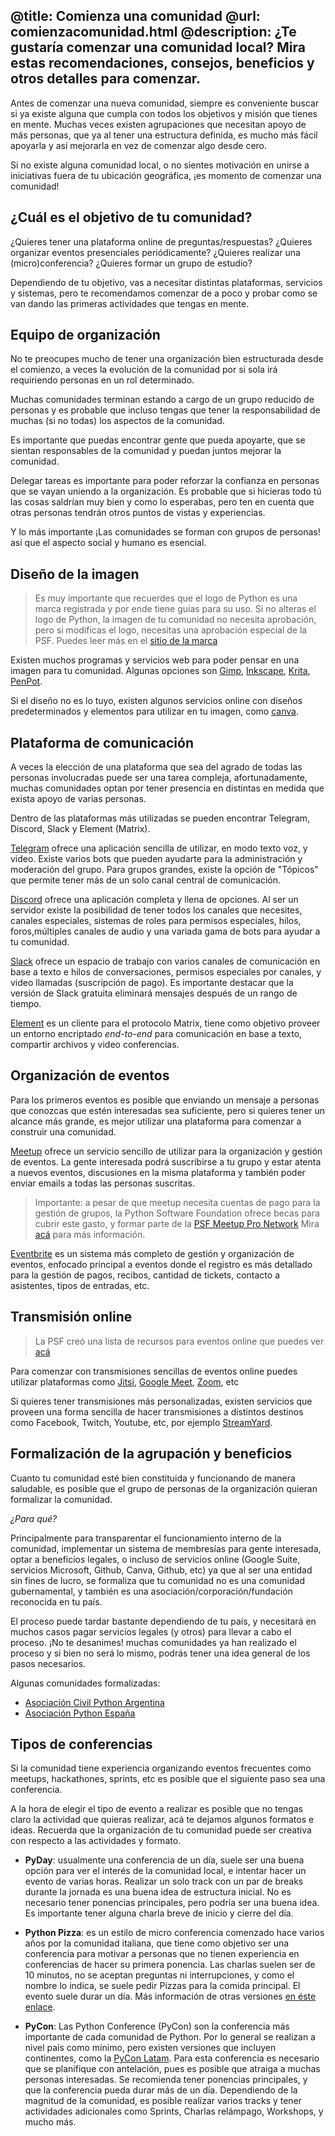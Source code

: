@title: Comienza una comunidad
@url: comienzacomunidad.html
@description: ¿Te gustaría comenzar una comunidad local? Mira estas recomendaciones, consejos, beneficios y otros detalles para comenzar.
-----
Antes de comenzar una nueva comunidad, siempre es conveniente buscar si ya
existe alguna que cumpla con todos los objetivos y misión que tienes en mente.
Muchas veces existen agrupaciones que necesitan apoyo de más personas, que ya
al tener una estructura definida, es mucho más fácil apoyarla y así mejorarla
en vez de comenzar algo desde cero.

Si no existe alguna comunidad local, o no sientes motivación en unirse
a iniciativas fuera de tu ubicación geográfica, ¡es momento de comenzar
una comunidad!

## ¿Cuál es el objetivo de tu comunidad?

¿Quieres tener una plataforma online de preguntas/respuestas? ¿Quieres
organizar eventos presenciales periódicamente? ¿Quieres realizar una
(micro)conferencia? ¿Quieres formar un grupo de estudio?

Dependiendo de tu objetivo, vas a necesitar distintas plataformas,
servicios y sistemas, pero te recomendamos comenzar de a poco
y probar como se van dando las primeras actividades que tengas en mente.

## Equipo de organización

No te preocupes mucho de tener una organización bien estructurada desde el
comienzo, a veces la evolución de la comunidad por si sola irá requiriendo
personas en un rol determinado.

Muchas comunidades terminan estando a cargo de un grupo reducido de personas
y es probable que incluso tengas que tener la responsabilidad de muchas (si no
todas) los aspectos de la comunidad.

Es importante que puedas encontrar gente que pueda apoyarte, que se sientan
responsables de la comunidad y puedan juntos mejorar la comunidad.

Delegar tareas es importante para poder reforzar la confianza en personas que
se vayan uniendo a la organización. Es probable que si hicieras todo tú
las cosas saldrían muy bien y como lo esperabas, pero ten en cuenta que otras
personas tendrán otros puntos de vistas y experiencias.

Y lo más importante ¡Las comunidades se forman con grupos de personas!
así que el aspecto social y humano es esencial.

## Diseño de la imagen

> Es muy importante que recuerdes que el logo de Python es una marca registrada
> y por ende tiene guías para su uso. Si no alteras el logo de Python, la imagen
> de tu comunidad no necesita aprobación, pero si modificas el logo, necesitas
> una aprobación especial de la PSF. Puedes leer más en el
> [sitio de la marca](https://www.python.org/psf/trademarks/)

Existen muchos programas y servicios web para poder pensar en una imagen para
tu comunidad. Algunas opciones son [Gimp](https://www.gimp.org/),
[Inkscape](https://inkscape.org/), [Krita](https://krita.org/),
[PenPot](https://penpot.app/).

Si el diseño no es lo tuyo, existen algunos servicios online con diseños
predeterminados y elementos para utilizar en tu imagen, como
[canva](https://canva.com).

## Plataforma de comunicación

A veces la elección de una plataforma que sea del agrado de todas las personas
involucradas puede ser una tarea compleja, afortunadamente, muchas comunidades
optan por tener presencia en distintas en medida que exista apoyo de varias
personas.

Dentro de las plataformas más utilizadas se pueden encontrar Telegram, Discord,
Slack y Element (Matrix).

[Telegram](https://telegram.org) ofrece una aplicación sencilla de utilizar, en
modo texto voz, y video. Existe varios bots que pueden ayudarte para la
administración y moderación del grupo.  Para grupos grandes, existe la opción
de "Tópicos" que permite tener más de un solo canal central de comunicación.

[Discord](https://discord.com) ofrece una aplicación completa y llena de
opciones. Al ser un servidor existe la posibilidad de tener todos los canales
que necesites, canales especiales, sistemas de roles para permisos especiales,
hilos, foros,múltiples canales de audio y una variada gama de bots para ayudar
a tu comunidad.

[Slack](https://slack.com) ofrece un espacio de trabajo con varios canales de
comunicación en base a texto e hilos de conversaciones, permisos especiales por
canales, y video llamadas (suscripción de pago).  Es importante destacar que la
versión de Slack gratuita eliminará mensajes después de un rango de tiempo.

[Element](https://element.io/) es un cliente para el protocolo Matrix, tiene
como objetivo proveer un entorno encriptado *end-to-end* para comunicación
en base a texto, compartir archivos y video conferencias.

## Organización de eventos

Para los primeros eventos es posible que enviando un mensaje a personas que
conozcas que estén interesadas sea suficiente, pero si quieres tener un alcance
más grande, es mejor utilizar una plataforma para comenzar a construir una
comunidad.

[Meetup](https://meetup.com) ofrece un servicio sencillo de utilizar para
la organización y gestión de eventos. La gente interesada podrá suscribirse
a tu grupo y estar atenta a nuevos eventos, discusiones en la misma plataforma
y también poder enviar emails a todas las personas suscritas.

> Importante: a pesar de que meetup necesita cuentas de pago para la gestión
> de grupos, la Python Software Foundation ofrece becas para cubrir este
> gasto, y formar parte de la [PSF Meetup Pro
Network](https://www.meetup.com/pro/python-software-foundation-meetups/)
> Mira [acá](https://www.python.org/psf/grants/) para más información.

[Eventbrite](https://eventbrite.com) es un sistema más completo de gestión
y organización de eventos, enfocado principal a eventos donde el registro
es más detallado para la gestión de pagos, recibos, cantidad de tickets,
contacto a asistentes, tipos de entradas, etc.

## Transmisión online

> La PSF creó una lista de recursos para eventos online que puedes ver
> [acá](https://www.python.org/psf/grants/free-resources/)

Para comenzar con transmisiones sencillas de eventos online puedes utilizar
plataformas como [Jitsi](https://jitsi.org/), [Google
Meet](https://apps.google.com/meet/), [Zoom](https://zoom.us/pricing),
etc

Si quieres tener transmisiones más personalizadas, existen servicios que
proveen una forma sencilla de hacer transmisiones a distintos destinos
como Facebook, Twitch, Youtube, etc, por ejemplo
[StreamYard](https://streamyard.com).

## Formalización de la agrupación y beneficios

Cuanto tu comunidad esté bien constituida y funcionando de manera saludable, es
posible que el grupo de personas de la organización quieran formalizar la
comunidad.

*¿Para qué?*

Principalmente para transparentar el funcionamiento interno de la comunidad,
implementar un sistema de membresías para gente interesada, optar a beneficios
legales, o incluso de servicios online (Google Suite, servicios Microsoft,
Github, Canva, Github, etc) ya que al ser una entidad sin fines de lucro,
se formaliza que tu comunidad no es una comunidad gubernamental, y también
es una asociación/corporación/fundación reconocida en tu país.

El proceso puede tardar bastante dependiendo de tu país, y necesitará en muchos
casos pagar servicios legales (y otros) para llevar a cabo el proceso.
¡No te desanimes! muchas comunidades ya han realizado el proceso y si bien
no será lo mismo, podrás tener una idea general de los pasos necesarios.

Algunas comunidades formalizadas:

* [Asociación Civil Python Argentina](https://ac.python.org.ar/)
* [Asociación Python España](https://es.python.org/asociacion/)

## Tipos de conferencias

Si la comunidad tiene experiencia organizando eventos frecuentes como meetups,
hackathones, sprints, etc es posible que el siguiente paso sea una conferencia.

A la hora de elegir el tipo de evento a realizar es posible que no tengas
claro la actividad que quieras realizar, acá te dejamos algunos formatos e
ideas. Recuerda que la organización de tu comunidad puede ser creativa con
respecto a las actividades y formato.

* **PyDay**: usualmente una conferencia de un día, suele ser una buena opción
  para ver el interés de la comunidad local, e intentar hacer un evento
  de varias horas. Realizar un solo track con un par de breaks durante la
  jornada es una buena idea de estructura inicial. No es necesario tener
  ponencias principales, pero podría ser una buena idea. Es importante tener
  alguna charla breve de inicio y cierre del día.

* **Python Pizza**: es un estilo de micro conferencia comenzado hace varios
    años por la comunidad italiana, que tiene como objetivo ser una conferencia
    para motivar a personas que no tienen experiencia en conferencias de hacer
    su primera ponencia. Las charlas suelen ser de 10 minutos, no se aceptan
    preguntas ni interrupciones, y como el nombre lo indica, se suele pedir
    Pizzas para la comida principal. El evento suele durar un día. Más
    información de otras versiones [en éste enlace](https://python.pizza).

* **PyCon**: Las Python Conference (PyCon) son la conferencia más importante de
    cada comunidad de Python. Por lo general se realizan a nivel país como
    mínimo, pero existen versiones que incluyen continentes, como la [PyCon
    Latam](https://pylatam.org). Para esta conferencia es necesario que se
    planifique con antelación, pues es posible que atraiga a muchas personas
    interesadas. Se recomienda tener ponencias principales, y que la
    conferencia pueda durar más de un día. Dependiendo de la magnitud de la
    comunidad, es posible realizar varios tracks y tener actividades
    adicionales como Sprints, Charlas relámpago, Workshops, y mucho más.
